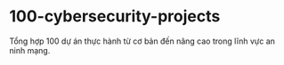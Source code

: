 # 100-cybersecurity-projects
Tổng hợp 100 dự án thực hành từ cơ bản đến nâng cao trong lĩnh vực an ninh mạng.
